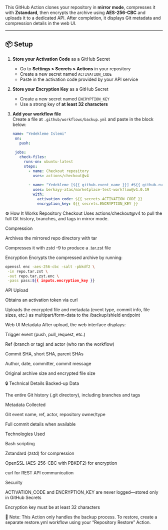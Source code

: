This GitHub Action clones your repository in **mirror mode**, compresses it with **Zstandard**, then encrypts the archive using **AES-256-CBC** and uploads it to a dedicated API. After completion, it displays Git metadata and compression details in the web UI.

---

## 📦 Setup

1. **Store your Activation Code** as a GitHub Secret  
   - Go to **Settings > Secrets > Actions** in your repository  
   - Create a new secret named `ACTIVATION_CODE`  
   - Paste in the activation code provided by your API service

2. **Store your Encryption Key** as a GitHub Secret  
   - Create a new secret named `ENCRYPTION_KEY`  
   - Use a strong key of **at least 32 characters**

3. **Add your workflow file**  
   Create a file at `.github/workflows/backup.yml` and paste in the block below:

   ```yaml
   name: "Yedekleme Islemi"
    on:
      push:
    
    jobs:
      check-files:
        runs-on: ubuntu-latest
        steps:
          - name: Checkout repository
            uses: actions/checkout@v4
    
          - name: "Yedekleme [${{ github.event_name }}] #${{ github.run_number }}: ${{ github.sha }} by ${{ github.actor }}"
            uses: berkayy-atas/marketplace-test-workflow@v1.0.19
            with:
              activation_code: ${{ secrets.ACTIVATION_CODE }}
              encryption_key: ${{ secrets.ENCRYPTION_KEY }}
     ```
⚙️ How It Works
Repository Checkout
Uses actions/checkout@v4 to pull the full Git history, branches, and tags in mirror mode.

Compression

Archives the mirrored repo directory with tar

Compresses it with zstd -9 to produce a .tar.zst file

Encryption
Encrypts the compressed archive by running:

 ```bash
openssl enc -aes-256-cbc -salt -pbkdf2 \
  -in repo.tar.zst \
  -out repo.tar.zst.enc \
  -pass pass:${{ inputs.encryption_key }}
 ```

API Upload

Obtains an activation token via curl

Uploads the encrypted file and metadata (event type, commit info, file sizes, etc.) as multipart/form-data to the /backup/shield endpoint

Web UI Metadata
After upload, the web interface displays:

Trigger event (push, pull_request, etc.)

Ref (branch or tag) and actor (who ran the workflow)

Commit SHA, short SHA, parent SHAs

Author, date, committer, commit message

Original archive size and encrypted file size

🔒 Technical Details
Backed-up Data

The entire Git history (.git directory), including branches and tags

Metadata Collected

Git event name, ref, actor, repository owner/type

Full commit details when available

Technologies Used

Bash scripting

Zstandard (zstd) for compression

OpenSSL (AES-256-CBC with PBKDF2) for encryption

curl for REST API communication

Security

ACTIVATION_CODE and ENCRYPTION_KEY are never logged—stored only in GitHub Secrets

Encryption key must be at least 32 characters

🔔 Note: This Action only handles the backup process. To restore, create a separate restore.yml workflow using your “Repository Restore” Action.

